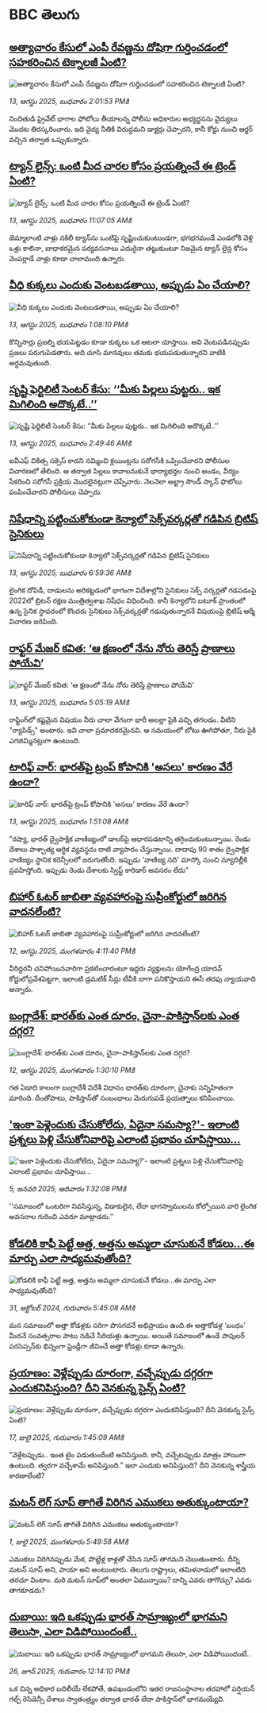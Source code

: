 # BBC తెలుగు## [అత్యాచారం కేసులో ఎంపీ రేవణ్ణను దోషిగా గుర్తించడంలో సహకరించిన టెక్నాలజీ ఏంటి?](https://www.bbc.com/telugu/articles/cwypn4947e5o?at_medium=RSS&at_campaign=rss?at_campaign=githubrss)![అత్యాచారం కేసులో ఎంపీ రేవణ్ణను దోషిగా గుర్తించడంలో సహకరించిన టెక్నాలజీ ఏంటి?](https://ichef.bbci.co.uk/ace/standard/240/cpsprodpb/cebe/live/1bc84fa0-784e-11f0-8071-1788c7e8ae0e.jpg)_13, ఆగస్టు 2025, బుధవారం 2:01:53 PMకి_నిందితుడి ప్రైవేట్ భాగాల ఫోటోలు తీయాలన్న పోలీసు అధికారుల అభ్యర్థనను వైద్యులు మొదట తిరస్కరించారు. ఇది వైద్య నీతికి విరుద్ధమని డాక్టర్లు చెప్పారని, కానీ కోర్టు నుంచి ఆర్డర్ వచ్చిన తర్వాత ఒప్పుకున్నారు.## [ట్యాన్ లైన్స్: ఒంటి మీద చారల కోసం ప్రయత్నించే ఈ ట్రెండ్‌ ఏంటి?](https://www.bbc.com/telugu/articles/c30zmjnn7m0o?at_medium=RSS&at_campaign=rss?at_campaign=githubrss)![ట్యాన్ లైన్స్: ఒంటి మీద చారల కోసం ప్రయత్నించే ఈ ట్రెండ్‌ ఏంటి?](https://ichef.bbci.co.uk/ace/ws/240/cpsprodpb/a28a/live/058dbc20-7835-11f0-8d9f-754b4019943a.jpg)_13, ఆగస్టు 2025, బుధవారం 11:07:05 AMకి_జెమ్మాలాంటి వాళ్లు నకిలీ ట్యాన్‌ను ఒంటిపై సృష్టించుకుంటుండగా, భగభగమండే ఎండలోకి వెళ్లి ఒళ్లు కాలినా, బాధాకరమైన పర్యవసనాలు ఎదురైనా తట్టుకుంటూ నిజమైన ట్యాన్ లైన్ల కోసం వెంపర్లాడే వాళ్లు కూడా చాలామంది ఉన్నారు.## [వీధి కుక్కలు ఎందుకు వెంటబడతాయి,    అప్పుడు ఏం చేయాలి?](https://www.bbc.com/telugu/articles/cp8zwxl3jyro?at_medium=RSS&at_campaign=rss?at_campaign=githubrss)![వీధి కుక్కలు ఎందుకు వెంటబడతాయి,    అప్పుడు ఏం చేయాలి?](https://ichef.bbci.co.uk/ace/ws/240/cpsprodpb/81ea/live/e7daed90-7840-11f0-a975-cb151ca452f4.jpg)_13, ఆగస్టు 2025, బుధవారం 1:08:10 PMకి_కొన్నిసార్లు ప్రజల్ని భయపెట్టడం కూడా కుక్కలు ఒక ఆటలా చూస్తాయి. అవి వెంటపడినప్పుడు ప్రజలు పరుగుపెడతారు. అది చూసి మానవులు తమకు భయపడుతున్నారని వాటికి అర్ధమవుతుంది.## [సృష్టి ఫెర్టిలిటీ సెంటర్ కేసు: ‘‘మీకు పిల్లలు పుట్టరు.. ఇక మిగిలింది అదొక్కటే..’’](https://www.bbc.com/telugu/articles/cn0rxk7jqr0o?at_medium=RSS&at_campaign=rss?at_campaign=githubrss)![సృష్టి ఫెర్టిలిటీ సెంటర్ కేసు: ‘‘మీకు పిల్లలు పుట్టరు.. ఇక మిగిలింది అదొక్కటే..’’](https://ichef.bbci.co.uk/ace/ws/240/cpsprodpb/bd97/live/efb51c60-77e7-11f0-82c1-0529f47d68c5.jpg)_13, ఆగస్టు 2025, బుధవారం 2:49:46 AMకి_ఐవీఎఫ్ చికిత్స సక్సెస్ కాదని నమ్మించి క్లయింట్లను సరోగసీకి ఒప్పించేవారని పోలీసుల విచారణలో తేలింది. ఆ తర్వాత పిల్లలు కావాలనుకునే భార్యాభర్తల నుంచి అండం, వీర్యం సేకరించి సరోగసీ ప్రక్రియ మొదలైనట్లుగా చెప్పేవారు. నెలనెలా అల్ట్రా సౌండ్ స్కాన్ ఫొటోలు పంపించేవారని పోలీసులు చెప్పారు.## [నిషేధాన్ని పట్టించుకోకుండా కెన్యాలో సెక్స్‌వర్కర్లతో గడిపిన బ్రిటిష్ సైనికులు](https://www.bbc.com/telugu/articles/ckgd6e0rneko?at_medium=RSS&at_campaign=rss?at_campaign=githubrss)![నిషేధాన్ని పట్టించుకోకుండా కెన్యాలో సెక్స్‌వర్కర్లతో గడిపిన బ్రిటిష్ సైనికులు](https://ichef.bbci.co.uk/ace/ws/240/cpsprodpb/172a/live/cbdf3d20-7805-11f0-a20f-3b86f375586a.jpg)_13, ఆగస్టు 2025, బుధవారం 6:59:36 AMకి_లైంగిక దోపిడీ, దాడులను అరికట్టడంలో భాగంగా విదేశాల్లోని సైనికులు సెక్స్ వర్కర్లతో గడపడంపై  2022లో  బ్రిటన్ రక్షణ మంత్రిత్వశాఖ నిషేధం విధించింది. కానీ కెన్యాలోని బటూక్ ప్రాంతంలో ఉన్న సైనిక స్థావరంలో కొందరు సైనికులు సెక్స్‌వర్కర్లతో గడుపుతున్నారనే విషయంపై బ్రిటిష్ ఆర్మీ విచారణ జరిపింది.## [రాఫ్టర్ మేజర్ కవిత: ‘ఆ క్షణంలో నేను నోరు తెరిస్తే ప్రాణాలు పోయేవి’](https://www.bbc.com/telugu/articles/cp89jmn30j9o?at_medium=RSS&at_campaign=rss?at_campaign=githubrss)![రాఫ్టర్ మేజర్ కవిత: ‘ఆ క్షణంలో నేను నోరు తెరిస్తే ప్రాణాలు పోయేవి’](https://ichef.bbci.co.uk/ace/ws/240/cpsprodpb/6d41/live/29928020-7802-11f0-a07a-7b43be23c16b.jpg)_13, ఆగస్టు 2025, బుధవారం 5:05:19 AMకి_రాఫ్టింగ్‌లో కష్టమైన విషయం  నీరు చాలా వేగంగా భారీ అలల్లా పైకి వచ్చి తగలడం. వీటిని "ర్యాపిడ్స్" అంటారు. ఇవి చాలా ప్రమాదకరమైనవి. ఆ సమయంలో బోటు ఊగిపోతూ, నీరు పైకి ఎగజిమ్మినట్లుగా ఉంటుంది.## [టారిఫ్ వార్: భారత్‌పై ట్రంప్ కోపానికి 'అసలు' కారణం వేరే ఉందా?](https://www.bbc.com/telugu/articles/ce352vkxek3o?at_medium=RSS&at_campaign=rss?at_campaign=githubrss)![టారిఫ్ వార్: భారత్‌పై ట్రంప్ కోపానికి 'అసలు' కారణం వేరే ఉందా?](https://ichef.bbci.co.uk/ace/ws/240/cpsprodpb/21af/live/1741f150-7797-11f0-a20f-3b86f375586a.jpg)_13, ఆగస్టు 2025, బుధవారం 1:51:08 AMకి_"రష్యా, భారత్ ద్వైపాక్షిక వాణిజ్యంలో డాలర్‌పై ఆధారపడటాన్ని తగ్గించుకుంటున్నాయి. రెండు దేశాలు పాశ్చాత్య ఆర్థిక వ్యవస్థను దాటి వ్యాపారం చేస్తున్నాయి. దాదాపు 90 శాతం ద్వైపాక్షిక వాణిజ్యం స్థానిక కరెన్సీలలో జరుగుతోంది. ఇప్పుడు 'వాణిజ్య నది' మాస్కో నుంచి న్యూదిల్లీకి ప్రవహిస్తోంది. ఇప్పుడు రెండు దేశాలకు స్విఫ్ట్ కారిడార్ అవసరం లేదు"## [బిహార్ ఓటర్ జాబితా వ్యవహారంపై సుప్రీంకోర్టులో జరిగిన వాదనలేంటి?](https://www.bbc.com/telugu/articles/crr2j7724l8o?at_medium=RSS&at_campaign=rss?at_campaign=githubrss)![బిహార్ ఓటర్ జాబితా వ్యవహారంపై సుప్రీంకోర్టులో జరిగిన వాదనలేంటి?](https://ichef.bbci.co.uk/ace/ws/240/cpsprodpb/c28b/live/a70ba6c0-7790-11f0-8071-1788c7e8ae0e.jpg)_12, ఆగస్టు 2025, మంగళవారం 4:11:40 PMకి_వీరిద్దరనీ చనిపోయినవారిగా ప్రకటించారంటూ ఇద్దరు వ్యక్తులను యోగేంద్ర యాదవ్ కోర్టులోప్రవేశపెట్టగా, ఇలాంటి డ్రమటిక్ సీన్లు టీవీకి బాగా పనికొస్తాయని ఈసీ తరఫు న్యాయవాది అన్నారు.## [బంగ్లాదేశ్: భారత్‌కు ఎంత దూరం, చైనా-పాకిస్తాన్‌లకు ఎంత దగ్గర?](https://www.bbc.com/telugu/articles/c2enn2mz07mo?at_medium=RSS&at_campaign=rss?at_campaign=githubrss)![బంగ్లాదేశ్: భారత్‌కు ఎంత దూరం, చైనా-పాకిస్తాన్‌లకు ఎంత దగ్గర?](https://ichef.bbci.co.uk/ace/ws/240/cpsprodpb/663e/live/8d119c80-76c2-11f0-8071-1788c7e8ae0e.jpg)_12, ఆగస్టు 2025, మంగళవారం 1:30:10 PMకి_గత ఏడాది కాలంగా బంగ్లాదేశీ విదేశీ విధానం భారత్‌కు దూరంగా, చైనాకు సన్నిహితంగా మారింది. దీంతోపాటు, పాకిస్తాన్‌తో సంబంధాలు మెరుగుపడే ప్రయత్నాలు కనిపించాయి.## ['ఇంకా పెళ్లెందుకు చేసుకోలేదు, ఏదైనా సమస్యా?'- ఇలాంటి ప్రశ్నలు పెళ్లి చేసుకోనివారిపై ఎలాంటి ప్రభావం చూపిస్తాయి... ](https://www.bbc.com/telugu/articles/cgq1w3lz7yyo?at_medium=RSS&at_campaign=rss?at_campaign=githubrss)!['ఇంకా పెళ్లెందుకు చేసుకోలేదు, ఏదైనా సమస్యా?'- ఇలాంటి ప్రశ్నలు పెళ్లి చేసుకోనివారిపై ఎలాంటి ప్రభావం చూపిస్తాయి... ](https://ichef.bbci.co.uk/ace/ws/240/cpsprodpb/f6de/live/72c94a60-cb3e-11ef-87df-d575b9a434a4.jpg)_5, జనవరి 2025, ఆదివారం 1:32:08 PMకి_''సమాజంలో ఒంటరిగా నివసిస్తున్న, విడాకులైన, లేదా భాగస్వాములను కోల్పోయిన వారి లైంగిక అవసరాల గురించి ఎవరూ మాట్లాడరు.''## [కోడలికి కాఫీ పెట్టే అత్త, అత్తను అమ్మలా చూసుకునే కోడలు...ఈ మార్పు ఎలా సాధ్యమవుతోంది?](https://www.bbc.com/telugu/articles/c1l41zl8el2o?at_medium=RSS&at_campaign=rss?at_campaign=githubrss)![కోడలికి కాఫీ పెట్టే అత్త, అత్తను అమ్మలా చూసుకునే కోడలు...ఈ మార్పు ఎలా సాధ్యమవుతోంది?](https://ichef.bbci.co.uk/ace/ws/240/cpsprodpb/2b61/live/9176a6d0-8b0e-11ef-a81b-b1eda9741da3.jpg)_31, అక్టోబర్ 2024, గురువారం 5:45:08 AMకి_మన సమాజంలో అత్తా కోడళ్లకు సరిగా పొసగదనే అభిప్రాయం ఉంది.ఈ అత్తాకోడళ్ల ‘బంధం’ మీదనే సంవత్సరాల పాటు నడిచే సీరియళ్లు ఉన్నాయి. అయితే సమాజంలో ఉండే పాపులర్ పరసెప్సన్‌కు భిన్నంగా ఫ్రెండ్లీగా జీవించే అత్తా కోడళ్లు కూడా ఉన్నారు.## [ప్రయాణం: వెళ్లేప్పుడు దూరంగా, వచ్చేప్పుడు దగ్గరగా ఎందుకనిపిస్తుంది? దీని వెనకున్న సైన్స్ ఏంటి?](https://www.bbc.com/telugu/articles/c0l4y727n1jo?at_medium=RSS&at_campaign=rss?at_campaign=githubrss)![ప్రయాణం: వెళ్లేప్పుడు దూరంగా, వచ్చేప్పుడు దగ్గరగా ఎందుకనిపిస్తుంది? దీని వెనకున్న సైన్స్ ఏంటి?](https://ichef.bbci.co.uk/ace/ws/240/cpsprodpb/054c/live/6957c010-62b0-11f0-8e78-11023c48a856.png)_17, జులై 2025, గురువారం 1:45:09 AMకి_"వెళ్లేటప్పుడు.. ఇంత టైం పడుతుందేంటి అనిపిస్తుంది. కానీ, వచ్చేటప్పుడు మాత్రం హాయిగా ఉంటుంది. త్వరగా వచ్చేశామే అనిపిస్తుంది." ఇలా ఎందుకు అనిపిస్తుంది? దీని వెనకున్న శాస్త్రీయ కారణాలేంటి?## [మటన్ లెగ్ సూప్ తాగితే విరిగిన ఎముకలు అతుక్కుంటాయా?](https://www.bbc.com/telugu/articles/c0l4g92j8kzo?at_medium=RSS&at_campaign=rss?at_campaign=githubrss)![మటన్ లెగ్ సూప్ తాగితే విరిగిన ఎముకలు అతుక్కుంటాయా?](https://ichef.bbci.co.uk/ace/ws/240/cpsprodpb/b31e/live/cce532c0-6d41-11f0-9462-bb509dc78127.jpg)_1, జులై 2025, మంగళవారం 5:49:58 AMకి_ఎముకలు విరిగినప్పుడు మేక, పొట్టేళ్ల కాళ్లతో చేసిన సూప్ తాగమని చెబుతుంటారు. దీన్ని మటన్ సూప్ అని, పాయా అని అంటుంటారు. తెలుగు రాష్ట్రాలు, తమిళనాడులో ఇలాంటిది తరచూ వింటాం. మరి మటన్ సూప్‌లో అంతలా ఏమున్నాయి? దాన్ని ఎవరు తాగొచ్చు? ఎవరు తాగకూడదు?## [దుబాయి: ఇది ఒకప్పుడు భారత్ సామ్రాజ్యంలో భాగమని తెలుసా, ఎలా విడిపోయిందంటే..](https://www.bbc.com/telugu/articles/ce83x3rekyyo?at_medium=RSS&at_campaign=rss?at_campaign=githubrss)![దుబాయి: ఇది ఒకప్పుడు భారత్ సామ్రాజ్యంలో భాగమని తెలుసా, ఎలా విడిపోయిందంటే..](https://ichef.bbci.co.uk/ace/ws/240/cpsprodpb/89c1/live/fbe80b80-5282-11f0-809e-059b7ea85131.jpg)_26, జూన్ 2025, గురువారం 12:14:10 PMకి_ఒక చిన్న అధికార బదిలీయే లేకపోతే, ఉపఖండంలోని ఇతర రాజసంస్థానాల తరహాలో  పర్షియన్ గల్ఫ్ రెసిడెన్సీ దేశాలు స్వాతంత్ర్యం తర్వాత భారత్ లేదా పాకిస్తాన్‌లో భాగమయ్యేవి.